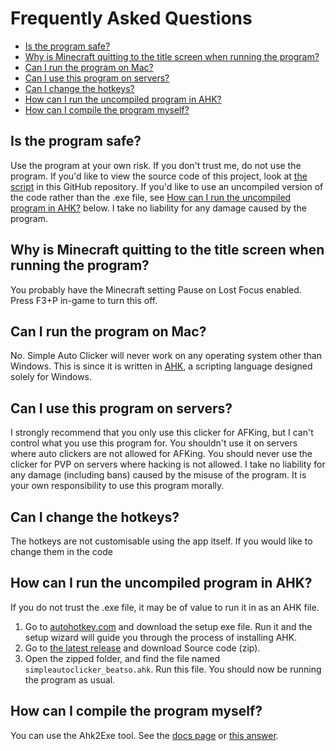 # Frequently Asked Questions

- [Is the program safe?](#is-the-program-safe)
- [Why is Minecraft quitting to the title screen when running the program?](#why-is-minecraft-quitting-to-the-title-screen-when-running-the-program)
- [Can I run the program on Mac?](#can-i-run-the-program-on-mac)
- [Can I use this program on servers?](#can-i-use-this-program-on-servers)
- [Can I change the hotkeys?](#can-i-change-the-hotkeys)
- [How can I run the uncompiled program in AHK?](#how-can-i-run-the-uncompiled-program-in-ahk)
- [How can I compile the program myself?](#how-can-i-compile-the-program-myself)

## Is the program safe?

Use the program at your own risk. If you don't trust me, do not use the program. If you'd like to view the source code of this project, look at [the script](https://github.com/Beatso/SimpleAutoClicker/blob/master/main.ahk) in this GitHub repository. If you'd like to use an uncompiled version of the code rather than the .exe file, see [How can I run the uncompiled program in AHK?](#how-can-i-run-the-uncompiled-program-in-ahk) below. I take no liability for any damage caused by the program. 

## Why is Minecraft quitting to the title screen when running the program?

You probably have the Minecraft setting Pause on Lost Focus enabled. Press F3+P in-game to turn this off.

## Can I run the program on Mac?

No. Simple Auto Clicker will never work on any operating system other than Windows. This is since it is written in [AHK](https://www.autohotkey.com/), a scripting language designed solely for Windows.

## Can I use this program on servers?

I strongly recommend that you only use this clicker for AFKing, but I can't control what you use this program for. You shouldn't use it on servers where auto clickers are not allowed for AFKing. You should never use the clicker for PVP on servers where hacking is not allowed. I take no liability for any damage (including bans) caused by the misuse of the program. It is your own responsibility to use this program morally.

## Can I change the hotkeys?

The hotkeys are not customisable using the app itself. If you would like to change them in the code 

## How can I run the uncompiled program in AHK?

If you do not trust the .exe file, it may be of value to run it in as an AHK file.  

1. Go to [autohotkey.com](https://www.autohotkey.com/) and download the setup exe file. Run it and the setup wizard will guide you through the process of installing AHK.
2. Go to [the latest release](https://github.com/Beatso/SimpleAutoClicker/releases/latest) and download Source code (zip).
3. Open the zipped folder, and find the file named `simpleautoclicker_beatso.ahk`. Run this file. You should now be running the program as usual.

## How can I compile the program myself?

You can use the Ahk2Exe tool. See the [docs page](https://www.autohotkey.com/docs/Scripts.htm#ahk2exe) or [this answer](https://superuser.com/a/989489).
